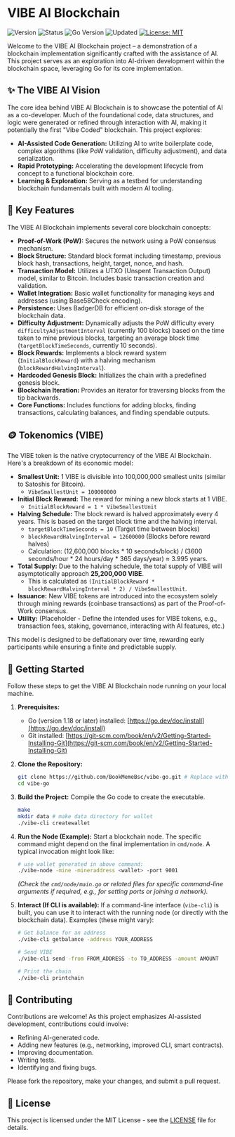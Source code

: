 # VIBE AI Blockchain

![Version](https://img.shields.io/badge/version-0.1.0-blue.svg)
![Status](https://img.shields.io/badge/status-development-yellow.svg)
![Go Version](https://img.shields.io/badge/Go-1.18+-blue.svg)
![Updated](https://img.shields.io/badge/updated-YYYY--MM--DD-brightgreen.svg) 
[![License: MIT](https://img.shields.io/badge/License-MIT-yellow.svg)](https://opensource.org/licenses/MIT)

Welcome to the VIBE AI Blockchain project – a demonstration of a blockchain implementation significantly crafted with the assistance of AI. This project serves as an exploration into AI-driven development within the blockchain space, leveraging Go for its core implementation.

## ✨ The VIBE AI Vision

The core idea behind VIBE AI Blockchain is to showcase the potential of AI as a co-developer. Much of the foundational code, data structures, and logic were generated or refined through interaction with AI, making it potentially the first "Vibe Coded" blockchain. This project explores:

-   **AI-Assisted Code Generation:** Utilizing AI to write boilerplate code, complex algorithms (like PoW validation, difficulty adjustment), and data serialization.
-   **Rapid Prototyping:** Accelerating the development lifecycle from concept to a functional blockchain core.
-   **Learning & Exploration:** Serving as a testbed for understanding blockchain fundamentals built with modern AI tooling.

## 🚀 Key Features

The VIBE AI Blockchain implements several core blockchain concepts:

*   **Proof-of-Work (PoW):** Secures the network using a PoW consensus mechanism.
*   **Block Structure:** Standard block format including timestamp, previous block hash, transactions, height, target, nonce, and hash.
*   **Transaction Model:** Utilizes a UTXO (Unspent Transaction Output) model, similar to Bitcoin. Includes basic transaction creation and validation.
*   **Wallet Integration:** Basic wallet functionality for managing keys and addresses (using Base58Check encoding).
*   **Persistence:** Uses BadgerDB for efficient on-disk storage of the blockchain data.
*   **Difficulty Adjustment:** Dynamically adjusts the PoW difficulty every `difficultyAdjustmentInterval` (currently 100 blocks) based on the time taken to mine previous blocks, targeting an average block time (`targetBlockTimeSeconds`, currently 10 seconds).
*   **Block Rewards:** Implements a block reward system (`InitialBlockReward`) with a halving mechanism (`blockRewardHalvingInterval`).
*   **Hardcoded Genesis Block:** Initializes the chain with a predefined genesis block.
*   **Blockchain Iteration:** Provides an iterator for traversing blocks from the tip backwards.
*   **Core Functions:** Includes functions for adding blocks, finding transactions, calculating balances, and finding spendable outputs.

## 🪙 Tokenomics (VIBE)

The VIBE token is the native cryptocurrency of the VIBE AI Blockchain. Here's a breakdown of its economic model:

*   **Smallest Unit:** 1 VIBE is divisible into 100,000,000 smallest units (similar to Satoshis for Bitcoin).
    *   `VibeSmallestUnit = 100000000`
*   **Initial Block Reward:** The reward for mining a new block starts at 1 VIBE.
    *   `InitialBlockReward = 1 * VibeSmallestUnit`
*   **Halving Schedule:** The block reward is halved approximately every 4 years. This is based on the target block time and the halving interval.
    *   `targetBlockTimeSeconds = 10` (Target time between blocks)
    *   `blockRewardHalvingInterval = 12600000` (Blocks before reward halves)
    *   Calculation: (12,600,000 blocks * 10 seconds/block) / (3600 seconds/hour * 24 hours/day * 365 days/year) ≈ 3.995 years.
*   **Total Supply:** Due to the halving schedule, the total supply of VIBE will asymptotically approach **25,200,000 VIBE**.
    *   This is calculated as `(InitialBlockReward * blockRewardHalvingInterval * 2) / VibeSmallestUnit`.
*   **Issuance:** New VIBE tokens are introduced into the ecosystem solely through mining rewards (coinbase transactions) as part of the Proof-of-Work consensus.
*   **Utility:** (Placeholder - Define the intended uses for VIBE tokens, e.g., transaction fees, staking, governance, interacting with AI features, etc.)

This model is designed to be deflationary over time, rewarding early participants while ensuring a finite and predictable supply.

## 🏁 Getting Started

Follow these steps to get the VIBE AI Blockchain node running on your local machine.

1.  **Prerequisites:**
    *   Go (version 1.18 or later) installed: [https://go.dev/doc/install](https://go.dev/doc/install)
    *   Git installed: [https://git-scm.com/book/en/v2/Getting-Started-Installing-Git](https://git-scm.com/book/en/v2/Getting-Started-Installing-Git)

2.  **Clone the Repository:**
    ```bash
    git clone https://github.com/BookMemeBsc/vibe-go.git # Replace with the actual repo URL
    cd vibe-go
    ```

3.  **Build the Project:**
    Compile the Go code to create the executable.
    ```bash
    make 
    mkdir data # make data directory for wallet
    ./vibe-cli createwallet
    ```

4.  **Run the Node (Example):**
    Start a blockchain node. The specific command might depend on the final implementation in `cmd/node`. A typical invocation might look like:
    ```bash
    # use wallet generated in above command:
    ./vibe-node -mine -mineraddress <wallet> -port 9001
    ```
    *(Check the `cmd/node/main.go` or related files for specific command-line arguments if required, e.g., for setting ports or joining a network).*

5.  **Interact (If CLI is available):**
    If a command-line interface (`vibe-cli`) is built, you can use it to interact with the running node (or directly with the blockchain data). Examples (these might vary):
    ```bash
    # Get balance for an address
    ./vibe-cli getbalance -address YOUR_ADDRESS 

    # Send VIBE
    ./vibe-cli send -from FROM_ADDRESS -to TO_ADDRESS -amount AMOUNT

    # Print the chain
    ./vibe-cli printchain
    ```

## 🤝 Contributing

Contributions are welcome! As this project emphasizes AI-assisted development, contributions could involve:

*   Refining AI-generated code.
*   Adding new features (e.g., networking, improved CLI, smart contracts).
*   Improving documentation.
*   Writing tests.
*   Identifying and fixing bugs.

Please fork the repository, make your changes, and submit a pull request.

## 📄 License

This project is licensed under the MIT License - see the [LICENSE](LICENSE) file for details.
